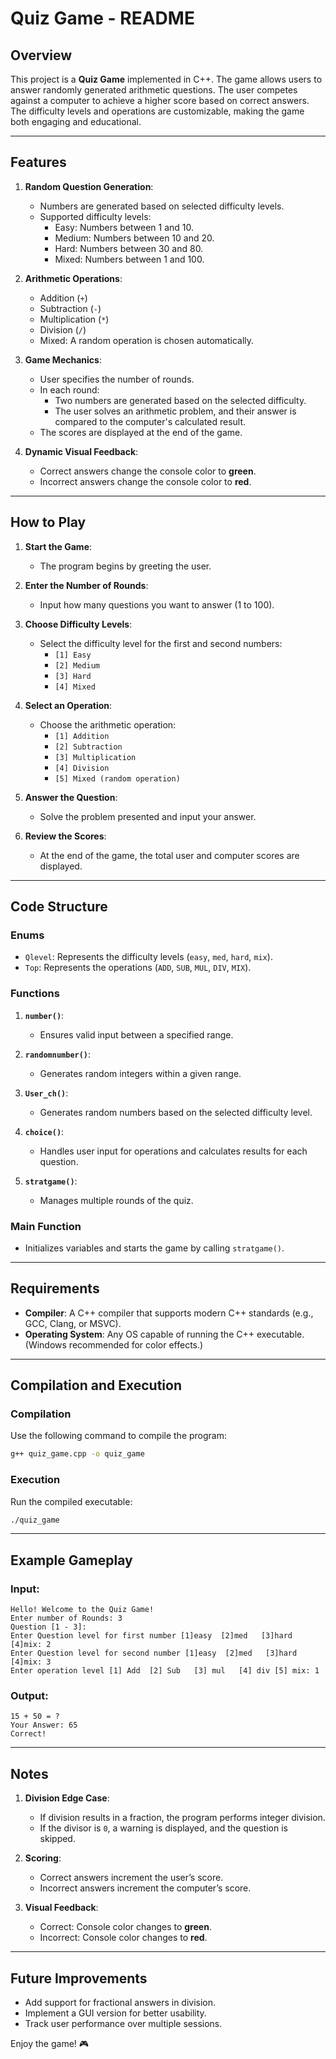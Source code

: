 # Quiz Game - README

## Overview
This project is a **Quiz Game** implemented in C++. The game allows users to answer randomly generated arithmetic questions. The user competes against a computer to achieve a higher score based on correct answers. The difficulty levels and operations are customizable, making the game both engaging and educational.

---

## Features
1. **Random Question Generation**:
   - Numbers are generated based on selected difficulty levels.
   - Supported difficulty levels:
     - Easy: Numbers between 1 and 10.
     - Medium: Numbers between 10 and 20.
     - Hard: Numbers between 30 and 80.
     - Mixed: Numbers between 1 and 100.

2. **Arithmetic Operations**:
   - Addition (`+`)
   - Subtraction (`-`)
   - Multiplication (`*`)
   - Division (`/`)
   - Mixed: A random operation is chosen automatically.

3. **Game Mechanics**:
   - User specifies the number of rounds.
   - In each round:
     - Two numbers are generated based on the selected difficulty.
     - The user solves an arithmetic problem, and their answer is compared to the computer's calculated result.
   - The scores are displayed at the end of the game.

4. **Dynamic Visual Feedback**:
   - Correct answers change the console color to **green**.
   - Incorrect answers change the console color to **red**.

---

## How to Play
1. **Start the Game**:
   - The program begins by greeting the user.

2. **Enter the Number of Rounds**:
   - Input how many questions you want to answer (1 to 100).

3. **Choose Difficulty Levels**:
   - Select the difficulty level for the first and second numbers:
     - `[1] Easy`
     - `[2] Medium`
     - `[3] Hard`
     - `[4] Mixed`

4. **Select an Operation**:
   - Choose the arithmetic operation:
     - `[1] Addition`
     - `[2] Subtraction`
     - `[3] Multiplication`
     - `[4] Division`
     - `[5] Mixed (random operation)`

5. **Answer the Question**:
   - Solve the problem presented and input your answer.

6. **Review the Scores**:
   - At the end of the game, the total user and computer scores are displayed.

---

## Code Structure
### Enums
- `Qlevel`: Represents the difficulty levels (`easy`, `med`, `hard`, `mix`).
- `Top`: Represents the operations (`ADD`, `SUB`, `MUL`, `DIV`, `MIX`).

### Functions
1. **`number()`**:
   - Ensures valid input between a specified range.

2. **`randomnumber()`**:
   - Generates random integers within a given range.

3. **`User_ch()`**:
   - Generates random numbers based on the selected difficulty level.

4. **`choice()`**:
   - Handles user input for operations and calculates results for each question.

5. **`stratgame()`**:
   - Manages multiple rounds of the quiz.

### Main Function
- Initializes variables and starts the game by calling `stratgame()`.

---

## Requirements
- **Compiler**: A C++ compiler that supports modern C++ standards (e.g., GCC, Clang, or MSVC).
- **Operating System**: Any OS capable of running the C++ executable. (Windows recommended for color effects.)

---

## Compilation and Execution
### Compilation
Use the following command to compile the program:
```bash
g++ quiz_game.cpp -o quiz_game
```

### Execution
Run the compiled executable:
```bash
./quiz_game
```

---

## Example Gameplay
### Input:
```
Hello! Welcome to the Quiz Game!
Enter number of Rounds: 3
Question [1 - 3]:
Enter Question level for first number [1]easy  [2]med   [3]hard   [4]mix: 2
Enter Question level for second number [1]easy  [2]med   [3]hard   [4]mix: 3
Enter operation level [1] Add  [2] Sub   [3] mul   [4] div [5] mix: 1
```

### Output:
```
15 + 50 = ?
Your Answer: 65
Correct!
```

---

## Notes
1. **Division Edge Case**:
   - If division results in a fraction, the program performs integer division.
   - If the divisor is `0`, a warning is displayed, and the question is skipped.

2. **Scoring**:
   - Correct answers increment the user’s score.
   - Incorrect answers increment the computer’s score.

3. **Visual Feedback**:
   - Correct: Console color changes to **green**.
   - Incorrect: Console color changes to **red**.

---

## Future Improvements
- Add support for fractional answers in division.
- Implement a GUI version for better usability.
- Track user performance over multiple sessions.

Enjoy the game! 🎮
